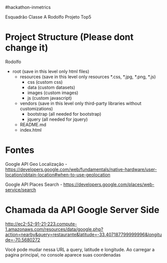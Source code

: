 #hackathon-inmetrics

Esquadrão Classe A
Rodolfo
Projeto Top5

# Project Structure (Please dont change it)
Rodolfo
- root (save in this level only html files)
	- resources (save in this level only resources *.css, *.jpg, *.png, *.js)
		- css (custom css)
		- data (custom datasets)
		- images (custom images)
		- js (custom javascript)
	- vendors (save in this level only third-party libraries without customizations)
		- bootstrap (all needed for bootstrap)
		- jquery (all needed for jquery)
	- README.md
	- index.html



# Fontes
Google API Geo Localização - https://developers.google.com/web/fundamentals/native-hardware/user-location/obtain-location#when-to-use-geolocation

Google API Places Search - https://developers.google.com/places/web-service/search

# Chamada da API Google Server Side
http://ec2-52-91-21-223.compute-1.amazonaws.com/resources/data/google.php?action=nearby&query=restaurante&latitude=-33.407187799999996&longitude=-70.5680272

Você pode mudar nessa URL a query, latitude e longitude. Ao carregar a pagina principal, no console aparece suas coordenadas